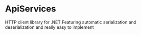 # ApiServices
HTTP client library for .NET Featuring automatic serialization and deserialization and really easy to implement
